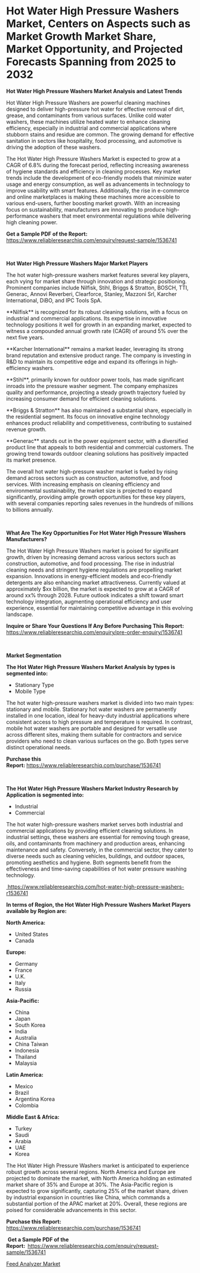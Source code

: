 <p><h1>Hot Water High Pressure Washers Market, Centers on Aspects such as Market Growth Market Share, Market Opportunity, and Projected Forecasts Spanning from 2025 to 2032</h1></p><p><strong>Hot Water High Pressure Washers Market Analysis and Latest Trends</strong></p>
<p><p>Hot Water High Pressure Washers are powerful cleaning machines designed to deliver high-pressure hot water for effective removal of dirt, grease, and contaminants from various surfaces. Unlike cold water washers, these machines utilize heated water to enhance cleaning efficiency, especially in industrial and commercial applications where stubborn stains and residue are common. The growing demand for effective sanitation in sectors like hospitality, food processing, and automotive is driving the adoption of these washers.</p><p>The Hot Water High Pressure Washers Market is expected to grow at a CAGR of 6.8% during the forecast period, reflecting increasing awareness of hygiene standards and efficiency in cleaning processes. Key market trends include the development of eco-friendly models that minimize water usage and energy consumption, as well as advancements in technology to improve usability with smart features. Additionally, the rise in e-commerce and online marketplaces is making these machines more accessible to various end-users, further boosting market growth. With an increasing focus on sustainability, manufacturers are innovating to produce high-performance washers that meet environmental regulations while delivering high cleaning power.</p></p>
<p><strong>Get a Sample PDF of the Report:&nbsp;</strong> <a href="https://www.reliableresearchiq.com/enquiry/request-sample/1536741?utm_campaign=2396&utm_medium=2&utm_source=Github&utm_content=ia&utm_term=22022025&utm_id=hot-water-high-pressure-washers">https://www.reliableresearchiq.com/enquiry/request-sample/1536741</a></p>
<p>&nbsp;</p>
<p><strong>Hot Water High Pressure Washers Major Market Players</strong></p>
<p><p>The hot water high-pressure washers market features several key players, each vying for market share through innovation and strategic positioning. Prominent companies include Nilfisk, Stihl, Briggs & Stratton, BOSCH, TTI, Generac, Annovi Reverberi, Clearforce, Stanley, Mazzoni Srl, Karcher International, DiBO, and IPC Tools SpA.</p><p>**Nilfisk** is recognized for its robust cleaning solutions, with a focus on industrial and commercial applications. Its expertise in innovative technology positions it well for growth in an expanding market, expected to witness a compounded annual growth rate (CAGR) of around 5% over the next five years.</p><p>**Karcher International** remains a market leader, leveraging its strong brand reputation and extensive product range. The company is investing in R&D to maintain its competitive edge and expand its offerings in high-efficiency washers.</p><p>**Stihl**, primarily known for outdoor power tools, has made significant inroads into the pressure washer segment. The company emphasizes quality and performance, projecting a steady growth trajectory fueled by increasing consumer demand for efficient cleaning solutions.</p><p>**Briggs & Stratton** has also maintained a substantial share, especially in the residential segment. Its focus on innovative engine technology enhances product reliability and competitiveness, contributing to sustained revenue growth.</p><p>**Generac** stands out in the power equipment sector, with a diversified product line that appeals to both residential and commercial customers. The growing trend towards outdoor cleaning solutions has positively impacted its market presence.</p><p>The overall hot water high-pressure washer market is fueled by rising demand across sectors such as construction, automotive, and food services. With increasing emphasis on cleaning efficiency and environmental sustainability, the market size is projected to expand significantly, providing ample growth opportunities for these key players, with several companies reporting sales revenues in the hundreds of millions to billions annually.</p></p>
<p>&nbsp;</p>
<p><strong>What Are The Key Opportunities For Hot Water High Pressure Washers Manufacturers?</strong></p>
<p><p>The Hot Water High Pressure Washers market is poised for significant growth, driven by increasing demand across various sectors such as construction, automotive, and food processing. The rise in industrial cleaning needs and stringent hygiene regulations are propelling market expansion. Innovations in energy-efficient models and eco-friendly detergents are also enhancing market attractiveness. Currently valued at approximately $xx billion, the market is expected to grow at a CAGR of around xx% through 2028. Future outlook indicates a shift toward smart technology integration, augmenting operational efficiency and user experience, essential for maintaining competitive advantage in this evolving landscape.</p></p>
<p><strong>Inquire or Share Your Questions If Any Before Purchasing This Report:</strong> <a href="https://www.reliableresearchiq.com/enquiry/pre-order-enquiry/1536741?utm_campaign=2396&utm_medium=2&utm_source=Github&utm_content=ia&utm_term=22022025&utm_id=hot-water-high-pressure-washers">https://www.reliableresearchiq.com/enquiry/pre-order-enquiry/1536741</a></p>
<p>&nbsp;</p>
<p><strong>Market Segmentation</strong></p>
<p><strong>The Hot Water High Pressure Washers Market Analysis by types is segmented into:</strong></p>
<p><ul><li>Stationary Type</li><li>Mobile Type</li></ul></p>
<p><p>The hot water high-pressure washers market is divided into two main types: stationary and mobile. Stationary hot water washers are permanently installed in one location, ideal for heavy-duty industrial applications where consistent access to high pressure and temperature is required. In contrast, mobile hot water washers are portable and designed for versatile use across different sites, making them suitable for contractors and service providers who need to clean various surfaces on the go. Both types serve distinct operational needs.</p></p>
<p><strong>Purchase this Report:&nbsp;</strong><a href="https://www.reliableresearchiq.com/purchase/1536741?utm_campaign=2396&utm_medium=2&utm_source=Github&utm_content=ia&utm_term=22022025&utm_id=hot-water-high-pressure-washers">https://www.reliableresearchiq.com/purchase/1536741</a></p>
<p>&nbsp;</p>
<p><strong>The Hot Water High Pressure Washers Market Industry Research by Application is segmented into:</strong></p>
<p><ul><li>Industrial</li><li>Commercial</li></ul></p>
<p><p>The hot water high-pressure washers market serves both industrial and commercial applications by providing efficient cleaning solutions. In industrial settings, these washers are essential for removing tough grease, oils, and contaminants from machinery and production areas, enhancing maintenance and safety. Conversely, in the commercial sector, they cater to diverse needs such as cleaning vehicles, buildings, and outdoor spaces, promoting aesthetics and hygiene. Both segments benefit from the effectiveness and time-saving capabilities of hot water pressure washing technology.</p></p>
<p><a href="https://www.reliableresearchiq.com/hot-water-high-pressure-washers-r1536741?utm_campaign=2396&utm_medium=2&utm_source=Github&utm_content=ia&utm_term=22022025&utm_id=hot-water-high-pressure-washers">&nbsp;https://www.reliableresearchiq.com/hot-water-high-pressure-washers-r1536741</a></p>
<p><strong>In terms of Region, the Hot Water High Pressure Washers Market Players available by Region are:</strong></p>
<p>
    <p> <strong> North America: </strong>
        <ul>
            <li>United States</li>
            <li>Canada</li>
        </ul>
        </p> 
    <p> <strong> Europe: </strong>
        <ul>
            <li>Germany</li>
            <li>France</li>
            <li>U.K.</li>
            <li>Italy</li>
            <li>Russia</li>
        </ul>
        </p> 
    <p> <strong> Asia-Pacific: </strong>
        <ul>
            <li>China</li>
            <li>Japan</li>
            <li>South Korea</li>
            <li>India</li>
            <li>Australia</li>
            <li>China Taiwan</li>
            <li>Indonesia</li>
            <li>Thailand</li>
            <li>Malaysia</li>
        </ul>
        </p> 
    <p> <strong> Latin America: </strong>
        <ul>
            <li>Mexico</li>
            <li>Brazil</li>
            <li>Argentina Korea</li>
            <li>Colombia</li>
        </ul>
        </p> 
    <p> <strong> Middle East & Africa: </strong>
        <ul>
            <li>Turkey</li>
            <li>Saudi</li>
            <li>Arabia</li>
            <li>UAE</li>
            <li>Korea</li>
        </ul>
    </p>
    </p>
<p><p>The Hot Water High Pressure Washers market is anticipated to experience robust growth across several regions. North America and Europe are projected to dominate the market, with North America holding an estimated market share of 35% and Europe at 30%. The Asia-Pacific region is expected to grow significantly, capturing 25% of the market share, driven by industrial expansion in countries like China, which commands a substantial portion of the APAC market at 20%. Overall, these regions are poised for considerable advancements in this sector.</p></p>
<p><strong>Purchase this Report: </strong><a href="https://www.reliableresearchiq.com/purchase/1536741?utm_campaign=2396&utm_medium=2&utm_source=Github&utm_content=ia&utm_term=22022025&utm_id=hot-water-high-pressure-washers">https://www.reliableresearchiq.com/purchase/1536741</a></p>
<p>&nbsp;<strong>Get a Sample PDF of the Report:&nbsp;&nbsp;</strong><a href="https://www.reliableresearchiq.com/enquiry/request-sample/1536741?utm_campaign=2396&utm_medium=2&utm_source=Github&utm_content=ia&utm_term=22022025&utm_id=hot-water-high-pressure-washers">https://www.reliableresearchiq.com/enquiry/request-sample/1536741</a></p>
<p><strong></strong></p>
<p><p><a href="https://github.com/bolalfredia7777/Market-Research-Report-List-1/blob/main/feed-analyzer-market.md?utm_campaign=2396&utm_medium=2&utm_source=Github&utm_content=ia&utm_term=22022025&utm_id=hot-water-high-pressure-washers">Feed Analyzer Market</a></p></p>